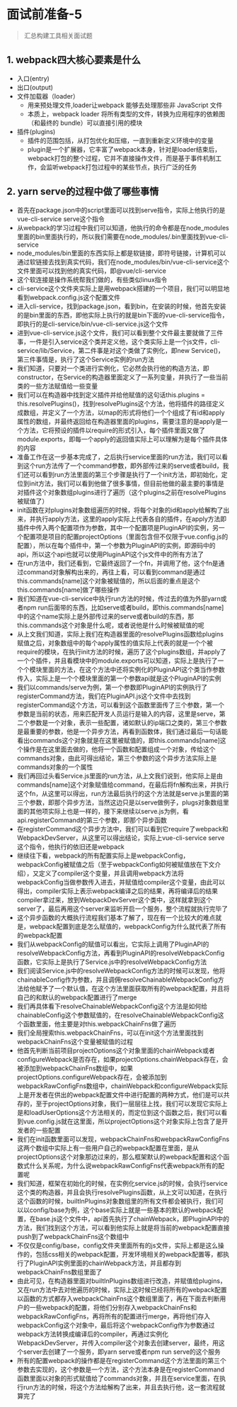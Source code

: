 # 面试前准备-5
<ClientOnly>
  <Valine></Valine>
</ClientOnly>

> 汇总构建工具相关面试题

## 1. webpack四大核心要素是什么
- 入口(entry)
- 出口(output)
- 文件加载器（loader）
  - 用来预处理文件,loader让webpack 能够去处理那些非 JavaScript 文件
  - 本质上，webpack loader 将所有类型的文件，转换为应用程序的依赖图（和最终的 bundle）可以直接引用的模块
- 插件(plugins)
  - 插件的范围包括，从打包优化和压缩，一直到重新定义环境中的变量
  - plugin是一个扩展器，它丰富了webpack本身，针对是loader结束后，webpack打包的整个过程，它并不直接操作文件，而是基于事件机制工作，会监听webpack打包过程中的某些节点，执行广泛的任务

## 2. yarn serve的过程中做了哪些事情
- 首先在package.json中的script里面可以找到serve指令，实际上他执行的是vue-cli-service serve这个指令
- 从webpack的学习过程中我们可以知道，他执行的命令都是在node_modules里面的bin里面执行的，所以我们需要在node_modules/.bin里面找到vue-cli-service
- node_modules/bin里面的东西实际上都是软链接，即符号链接，计算机可以通过软链接去找到真实代码，我们在node_modules/bin/vue-cli-service这个文件里面可以找到他的真实代码，即@vue/cli-service
- 这个软连接是操作系统帮我们做的，有些类似linux指令
- cli-service这个文件夹实际上是用webpack搭建的一个项目，我们可以明显地看到webpack.config.js这个配置文件
- 进入cli-service，找到package.json，看到bin，在安装的时候，他首先安装的是bin里面的东西，即他实际上执行的就是bin下面的vue-cli-service指令，即执行的是cli-service/bin/vue-cli-service.js这个文件
- 进到vue-cli-service.js这个文件，我们可以看到整个文件最主要就做了三件事，一件是引入service这个类并定义他，这个类实际上是一个js文件，cli-service/lib/Service，第二件事是对这个类做了实例化，即new Service()，第三件事情是，执行了这个Service实例的run方法
- 我们知道，只要对一个类进行实例化，它必然会执行他的构造方法，即constructor，在Service的构造器里面定义了一系列变量，并执行了一些当前类的一些方法赋值给一些变量
- 我们可以在构造器中找到定义插件并给他赋值的这句话this.plugins = this.resolvePlugins()，找到resolvePlugins这个方法，他将插件的路径定义成数组，并定义了一个方法，以map的形式将他们一个个组成了有id和apply属性的数组，并最终返回给在构造器里面的plugins，需要注意的是apply是一个方法，它将预设的插件以require的形式引入，每个插件里面又做了module.exports，即每一个apply的返回值实际上可以理解为是每个插件具体的内容
- 准备工作在这一步基本完成了，之后执行service里面的run方法，我们可以看到这个run方法传了一个command参数，即外部传过来的serve或者build，我们还可以看到run方法里面的第三个步骤是执行了一个init方法，即初始化，定位到init方法，我们可以看到他做了很多事情，但目前他做的最主要的事情是对插件这个对象数组plugins进行了遍历（这个plugins之前在resolvePlugins被赋值了）
- init函数在对plugins对象数组遍历的时候，将每个对象的id和apply给解构了出来，并执行apply方法，这里的apply实际上代表各自的插件，在apply方法即插件中传入两个配置项作为参数，其中一个配置项是PluginAPI的实例，另一个配置项是项目的配置projectOptions（里面包含但不仅限于vue.config.js的配置），所以在每个插件中，第一个参数为PluginAPI的实例，即源码中的api，所以这个api也就可以使用PluginAPI这个js文件中的所有方法了
- 在run方法中，我们还看到，它最终返回了一个fn，并调用了他，这个fn是通过command对象解构出来的，再往上看，可以看到command是通过this.commands[name]这个对象被赋值的，所以后面的重点是这个this.commands[name]做了哪些操作
- 我们知道在vue-cli-service中执行run方法的时候，传过去的值为外部yarn或者npm run后面带的东西，比如serve或者build，即this.commands[name]中的这个name实际上是外部传过来的serve或者build的东西，那this.commands这个对象是什么呢，或者说他是什么时候被赋值的呢
- 从上文我们知道，实际上我们在构造器里面的resolvePlugins函数给plugins赋值之后，对象数组中的每个apply属性的值实际上代表的就是一个个被require的模块，在执行init方法的时候，遍历了这个plugins数组，并apply了一个个插件，并且看模块中的module.exports可以知道，实际上是执行了一个个模块里面的方法，在这个方法中还将实例化的PluginAPI这个类当作参数传入，实际上是一个个模块里面的第一个参数api就是这个PluginAPI的实例
- 我们以commands/serve为例，第一个参数即PluginAPI的实例执行了registerCommand方法，我们在PluginAPI.js这个文件中去找到registerCommand这个方法，可以看到这个函数里面传了三个参数，第一个参数是当前的状态，用来匹配开发人员运行是输入的内容，这里是serve，第二个参数是一个对象，表示一些配置，诸如默认的ip端口之类的，第三个参数是最重要的参数，他是一个异步方法，再看到函数体，我们通过最后一句话能看出commands这个对象就是在这里被赋值的，即this.commands[name]这个操作是在这里面去做的，他将一个函数和配置组成一个对象，传给这个commands对象，由此可得出结论，第三个参数的这个异步方法实际上是commands对象的一个属性
- 我们再回过头看Service.js里面的run方法，从上文我们说到，他实际上是由commands[name]这个对象赋值给command，在最后将fn解构出来，并执行这个fn，从这里可以得出，run方法最后执行的这个方法就是serve.js里面的第三个参数，即那个异步方法，当然这边只是以serve做例子，plugs对象数组里面的其他项实际上也是一样的，接下来继续以serve.js为例，看api.registerCommand的第三个参数，即那个异步函数
- 在registerCommand这个异步方法中，我们可以看到它require了webpack和WebpackDevServer，从这里可以得出结论，实际上vue-cli-service serve这个指令，他执行的依旧还是webpack
- 继续往下看，webpack的所有配置实际上是webpackConfig，webpackConfig被赋值之后（至于webpackConfig如何被赋值放在下文介绍），又定义了compiler这个变量，并且调用webpack方法将webpackConfig当做参数传入进去，并赋值给compiler这个变量，由此可以得出，compiler实际上表示webpack编译之后的结果，再将编译后的结果compiler拿过来，放到WebpackDevServer这个类中，这样就拿到这个server了，最后再用这个server来监听开启一个服务，整个流程就执行完毕了
- 这个异步函数的大概执行流程我们基本了解了，现在有一个比较大的难点就是，webpack配置到底是怎么赋值的，webpackConfig为什么就代表了所有的webpack配置
- 我们从webpackConfig的赋值可以看出，它实际上调用了PluginAPI的resolveWebpackConfig方法，再看到PluginAPI的resolveWebpackConfig函数，它实际上是执行了Service.js中的resolveWebpackConfig方法
- 我们阅读Service.js中的resolveWebpackConfig方法的时候可以发现，他将chainableConfig作为参数，并且调佣resolveChainableWebpackConfig方法给他赋予了一个默认值，在这个方法里面获取所有的webpack配置，并且将自己的和默认的webpack配置进行了merge
- 我们再具体看下resolveChainableWebpackConfig这个方法是如何给chainableConfig这个参数赋值的，在resolveChainableWebpackConfig这个函数里面，他主要是对this.webpackChainFns做了遍历
- 我们全局搜索this.webpackChainFns，可以在init这个方法里面找到webpackChainFns这个变量被赋值的过程
- 他首先判断当前项目projectOptions这个对象里面的chainWebpack或者configureWebpack是否存在，如果projectOptions.chainWebpack存在，会被添加到webpackChainFns数组中，如果projectOptions.configureWebpack存在，会被添加到webpackRawConfigFns数组中，chainWebpack和configureWebpack实际上是开发者在供出的webpack配置文件中进行配置的两种方式，他们是可以共存的，至于projectOptions对象，我们一层层往上找，我们可以发现它实际上是和loadUserOptions这个方法相关的，而定位到这个函数之后，我们可以看到vue.config.js就在这里面，所以projectOptions这个对象实际上包含了是开发者的一些配置
- 我们在init函数里面可以发现，webpackChainFns和webpackRawConfigFns这两个数组中实际上有一些用户自己的webpack配置在里面，是从projectOptions这个对象那边过来的，那么框架默认的webpack配置和这个函数式什么关系呢，为什么说webpackRawConfigFns代表webpack所有的配置呢
- 我们知道，框架在初始化的时候，在实例化service.js的时候，会执行service这个类的构造器，并且会执行resolvePlugins函数，从上文可以知道，在执行这个函数的时候，builtInPlugins对象数组里的所有文件都会被执行，我们可以以config/base为例，这个base实际上就是一些基本的默认的webpack配置，在base.js这个文件中，api首先执行了chainWebpack，即PluginAPI中的方法，我们找到这个方法，可以看到他实际上就是将当前的webpack配置直接push到了webpackChainFns这个数组中
- 不仅仅是config/base，config文件夹里面所有的js文件，实际上都是这么操作的，包括css相关的webpack配置，开发环境相关的webpack配置等，都执行了PluginAPI实例里面的chainWebpack方法，并且都存到webpackChainFns数组里面了
- 由此可见，在构造器里面对builtInPlugins数组进行改造，并赋值给plugins，又在run方法中去对他遍历的时候，实际上这时候已经将所有的webpack配置以函数的方式都存入webpackChainFns这个数组里面了，再在下面去判断用户的一些webpack的配置，将他们分别存入webpackChainFns和webpackRawConfigFns，再将所有的配置进行merge，再将他们存入webpackConfig这个对象中，最后将这个webpackConfig作为参数通过webpack方法转换成编译后的compiler，再通过实例化WebpackDevServer，并传入compiler这个对象去创建server，最终，用这个server去创建了一个服务，即yarn serve或者npm run serve的这个服务 
- 所有的配置webpack的操作都是在registerCommand这个方法里面的第三个参数去实现的，这个参数是一个方法，这个方法本身是在registerCommand函数里面以对象的形式赋值给了commands对象，并且在service里面，在执行run方法的时候，将这个方法给解构了出来，并且去执行他，这一套流程就算完了
<!-- - 在这里面有几个非常关键的点 -->

